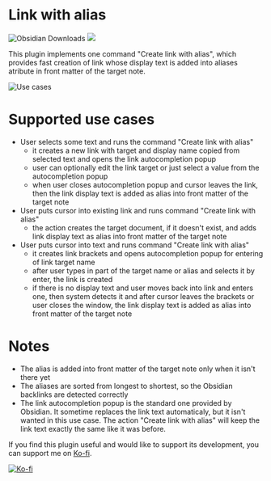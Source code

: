 # Link with alias

![Obsidian Downloads](https://img.shields.io/badge/dynamic/json?logo=obsidian&color=%23483699&label=downloads&query=%24%5B%22link-with-alias%22%5D.downloads&url=https%3A%2F%2Fraw.githubusercontent.com%2Fobsidianmd%2Fobsidian-releases%2Fmaster%2Fcommunity-plugin-stats.json&style=plastic) ![](https://img.shields.io/github/v/release/pvojtechovsky/obsidian-link-with-alias?label=Latest%20Release&style=plastic)

This plugin implements one command "Create link with alias", which provides fast creation of link whose display text is added into aliases atribute in front matter of the target note.

![Use cases](use_cases.gif "Use cases")

# Supported use cases

-   User selects some text and runs the command "Create link with alias"
    -   it creates a new link with target and display name copied from selected text and opens the link autocompletion popup
    -   user can optionally edit the link target or just select a value from the autocompletion popup
    -   when user closes autocompletion popup and cursor leaves the link, then the link display text is added as alias into front matter of the target note
-   User puts cursor into existing link and runs command "Create link with alias"
    -   the action creates the target document, if it doesn't exist, and adds link display text as alias into front matter of the target note
-   User puts cursor into text and runs command "Create link with alias"
    -   it creates link brackets and opens autocompletion popup for entering of link target name
    -   after user types in part of the target name or alias and selects it by enter, the link is created
    -   if there is no display text and user moves back into link and enters one, then system detects it and after cursor leaves the brackets or user closes the window, the link display text is added as alias into front matter of the target note

# Notes

-   The alias is added into front matter of the target note only when it isn't there yet
-   The aliases are sorted from longest to shortest, so the Obsidian backlinks are detected correctly
-   The link autocompletion popup is the standard one provided by Obsidian. It sometime replaces the link text automaticaly, but it isn't wanted in this use case. The action "Create link with alias" will keep the link text exactly the same like it was before.

If you find this plugin useful and would like to support its development, you can support me on [Ko-fi](https://ko-fi.com/pavel_knowledge).

[![Ko-fi](https://ko-fi.com/img/githubbutton_sm.svg)](https://ko-fi.com/pavel_knowledge)
